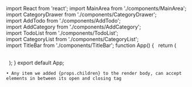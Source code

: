 import React from 'react';
import MainArea from './components/MainArea';
import CategoryDrawer from './components/CategoryDrawer';
import AddTodo from './components/AddTodo';
import AddCategory from './components/AddCategory';
import TodoList from './components/TodoList';
import CategoryList from './components/CategoryList';
import TitleBar from './components/TitleBar';
function App() {
  return (
    <div>
      <TitleBar/>
      <CategoryDrawer>
        <AddCategory/>
        <CategoryList/>
      </CategoryDrawer>
      <MainArea>
        <AddTodo/>
        <TodoList/>
      </MainArea>
    </div>
  );
}
export default App;



	• Any item we added {props.children} to the render body, can accept elements in between its open and closing tag
